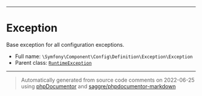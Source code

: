 ***

# Exception

Base exception for all configuration exceptions.



* Full name: `\Symfony\Component\Config\Definition\Exception\Exception`
* Parent class: [`RuntimeException`](../../../../../RuntimeException.md)






***
> Automatically generated from source code comments on 2022-06-25 using [phpDocumentor](http://www.phpdoc.org/) and [saggre/phpdocumentor-markdown](https://github.com/Saggre/phpDocumentor-markdown)
